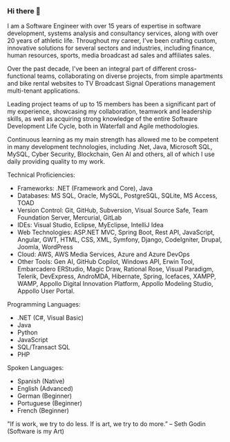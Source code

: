 ### Hi there 👋
I am a Software Engineer with over 15 years of expertise in software development, systems analysis and consultancy services, along 
with over 20 years of athletic life. Throughout my career, I've been crafting custom, innovative solutions for several sectors and 
industries, including finance, human resources, sports, media broadcast ad sales and affiliates sales. 

Over the past decade, I've been an integral part of different cross-functional teams, collaborating on diverse projects, from simple 
apartments and bike rental websites to TV Broadcast Signal Operations management multi-tenant applications. 

Leading project teams of up to 15 members has been a significant part of my experience, showcasing my collaboration, teamwork and 
leadership skills, as well as acquiring strong knowledge of the entire Software Development Life Cycle, both in Waterfall and Agile 
methodologies. 

Continuous learning as my main strength has allowed me to be competent in many development technologies, including .Net, Java, 
Microsoft SQL, MySQL, Cyber Security, Blockchain, Gen AI and others, all of which I use daily providing quality to my work. 

Technical Proficiencies:
- Frameworks: .NET (Framework and Core), Java 
- Databases: MS SQL, Oracle, MySQL, PostgreSQL, SQLite, MS Access, TOAD 
- Version Control: Git, GitHub, Subversion, Visual Source Safe, Team Foundation Server, Mercurial, GitLab 
- IDEs: Visual Studio, Eclipse, MyEclipse, IntelliJ Idea 
- Web Technologies: ASP.NET MVC, Spring Boot, Rest API, JavaScript, Angular, GWT, HTML, CSS, XML, Symfony, Django, CodeIgniter, 
Drupal, Joomla, WordPress 
- Cloud: AWS, AWS Media Services, Azure and Azure DevOps 
- Other Tools: Gen AI, GitHub Copilot, Windows API, Erwin Tool, Embarcadero ERStudio, Magic Draw, Rational Rose, Visual Paradigm, 
Telerik, DevExpress, AndroMDA, Hibernate, Spring, Icefaces, XAMPP, WAMP, Appollo Digital Innovation Platform, Appollo Modeling 
Studio, Appollo User Portal. 

Programming Languages: 
- .NET (C#, Visual Basic) 
- Java 
- Python 
- JavaScript 
- SQL/Transact SQL 
- PHP 

Spoken Languages: 
- Spanish (Native) 
- English (Advanced) 
- German (Beginner) 
- Portuguese (Beginner) 
- French (Beginner) 


"If is work, we try to do less. If is art, we try to do more.” – Seth Godin
(Software is my Art)

<!--
**jpbarcenas/jpbarcenas** is a ✨ _special_ ✨ repository because its `README.md` (this file) appears on your GitHub profile.

Here are some ideas to get you started:

- 🔭 I’m currently working on ...
- 🌱 I’m currently learning ...
- 👯 I’m looking to collaborate on ...
- 🤔 I’m looking for help with ...
- 💬 Ask me about ...
- 📫 How to reach me: ...
- 😄 Pronouns: ...
- ⚡ Fun fact: ...
-->
